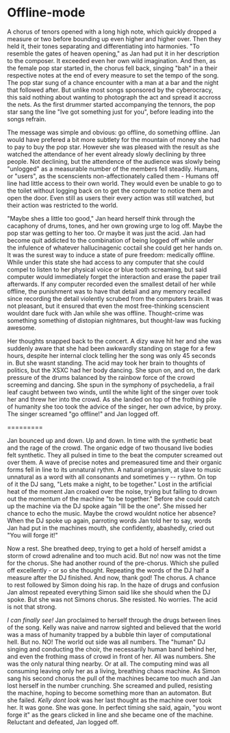 Offline-mode
=========

  A chorus of tenors opened with a long high note, which quickly dropped a measure or two before bounding up even higher and higher over. Then they held it, their tones separating and differentiating into harmonies. "To resemble the gates of heaven opening," as Jan had put it in her description to the composer. It exceeded even her own wild imagination. And then, as the female pop star started in, the chorus fell back, singing "bah" in a their respective notes at the end of every measure to set the tempo of the song. The pop star sung of a chance encounter with a man at a bar and the night that followed after. But unlike most songs sponsored by the cyberocracy, this said nothing about wanting to photograph the act and spread it accross the nets. As the first drummer started accompanying the tennors, the pop star sang the line "Ive got something just for you", before leading into the songs refrain.

  The message was simple and obvious: go offline, do something offline. Jan would have prefered a bit more subtlety for the mountain of money she had to pay to buy the pop star. However she was pleased with the result as she watched the attendance of her event already slowly declining by three people. Not declining, but the attendence of the audience was slowly being "unlogged" as a measurable number of the members fell steadily. Humans, or "users", as the scenscients non-affectionately called them - Humans off line had little access to their own world. They would even be unable to go to the toilet without logging back on to get the computer to notice them and open the door. Even still as users their every action was still watched, but their action was restricted to the world.

  "Maybe shes a little too good," Jan heard herself think through the cacaphony of drums, tones, and her own growing urge to log off. Maybe the pop star was getting to her too. Or maybe it was just the acid. Jan had become quit addicted to the combination of being logged off while under the infulence of whatever hallucinagenic coctail she could get her hands on. It was the surest way to induce a state of pure freedom: medically offline. While under this state she had access to any computer that she could compel to listen to her physical voice or blue tooth screaming, but said computer would immediately forget the interaction and erase the paper trail afterwards. If any computer recorded even the smallest detail of her while offline, the punishment was to have that detail and any memory recalled since recording the detail violently scrubed from the computers brain. It was not pleasant, but it ensured that even the most free-thinking scenscient wouldnt dare fuck with Jan while she was offline. Thought-crime was something something of distopian nightmares, but thought-law was fucking awesome.

  Her thoughts snapped back to the concert. A dizy wave hit her and she was suddenly aware that she had been awkwardly standing on stage for a few hours, despite her internal clock telling her the song was only 45 seconds in. But she wasnt standing. The acid may took her brain to thoughts of politics, but the XSXC had her body dancing. She spun on, and on, the dark pressure of the drums balanced by the rainbow force of the crowd screeming and dancing. She spun in the symphony of psychedelia, a frail leaf caught between two winds, until the white light of the singer over took her and threw her into the crowd. As she landed on top of the frothing pile of humanity she too took the advice of the singer, her own advice, by proxy. The singer screamed "go offline!" and Jan logged off.

<!-- she gains her offline memories, which she doesnt even notice at first, and then sneaks out of the crowd to meet varthas who is waiting with antidotes to her drugs. She plots and plans and then waakes up the next morning online and unaware of the night before. When she checks the stats she is able to determine that only a handful of people actually logged off in spite of the fact that the night before she only saw dozens logging off the night before. She blames this on the drug, but in book 3 we find out that they were being shuffled to mercury and deleted from the internet and the world. -->

=========

  Jan bounced up and down. Up and down. In time with the synthetic beat and the rage of the crowd. The organic edge of two thousand live bodies felt synthetic. They all pulsed in time to the beat the computer screamed out over them. A wave of precise notes and premeasured time and their organic forms fell in line to its unnatural rythm. A natural organism, at slave to music unnatural as a word with all consonants and sometimes y -- rythm. On top of it the DJ sang, "Lets make a night, to be together." Lost in the artificial heat of the moment Jan croaked over the noise, trying but failing to drown out the momentum of the machine "to be together." Before she could catch up the machine via the DJ spoke again "Ill be the one". She missed her chance to echo the music. Maybe the crowd wouldnt notice her absence? When the DJ spoke up again, parroting words Jan told her to say, words Jan had put in the machines mouth, she confidently, abashedly, cried out "You will forge it!"

  Now a rest. She breathed deep, trying to get a hold of herself amidst a storm of crowd adrenaline and too much acid. But no! now was not the time for the chorus. She had another round of the pre-chorus. Which she pulled off excellently - or so she thought. Repeating the words of the DJ half a measure after the DJ finished. And now, thank god! The chorus. A chance to rest followed by Simon doing his rap. In the haze of drugs and confusion Jan almost repeated everything Simon said like she should when the DJ spoke. But she was not Simons chorus. She resisted. No worries. The acid is not that strong.

  *I can finally see!* Jan proclaimed to herself through the drugs between lines of the song. Kelly was naive and narrow sighted and believed that the world was a mass of humanity trapped by a bubble thin layer of computational hell. But no. NO! The world out side was all numbers. The "human" DJ singing and conducting the choir, the necessarily human band behind her, and even the frothing mass of crowd in front of her. All was numbers. She was the only natural thing nearby. Or at all. The computing mind was all consuming leaving only her as a living, breathing chaos machine. As Simon sang his second chorus the pull of the machines became too much and Jan lost herself in the number crunching. She screamed and pulled, resisting the machine, hoping to become something more than an automaton. But she failed. *Kelly dont look* was her last thought as the machine over took her. It was gone. She was gone. In perfect timing she said, again, "you wont forge it" as the gears clicked in line and she became one of the machine. Reluctant and defeated, Jan logged off.
